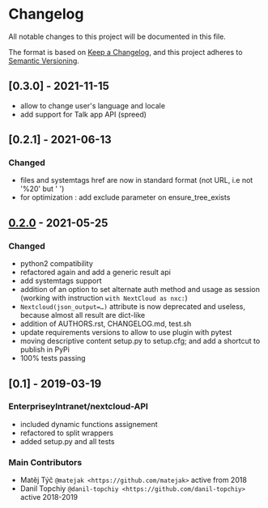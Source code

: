 # Changelog

All notable changes to this project will be documented in this file.

The format is based on [Keep a Changelog](https://keepachangelog.com/en/1.0.0/),
and this project adheres to [Semantic Versioning](https://semver.org/spec/v2.0.0.html).


## [0.3.0] - 2021-11-15

 - allow to change user's language and locale
 - add support for Talk app API (spreed)

## [0.2.1] - 2021-06-13
### Changed
 - files and systemtags href are now in standard format (not URL, i.e not '%20' but ' ')
 - for optimization : add exclude parameter on ensure_tree_exists

## [0.2.0] - 2021-05-25
### Changed
 - python2 compatibility
 - refactored again and add a generic result api
 - add systemtags support
 - addition of an option to set alternate auth method and usage as session (working with instruction `with NextCloud as nxc:`)
 - `Nextcloud(json_output=…)` attribute is now deprecated and useless, because almost all result are dict-like
 - addition of AUTHORS.rst, CHANGELOG.md, test.sh
 - update requirements versions to allow to use plugin with pytest
 - moving descriptive content setup.py to setup.cfg; and add a shortcut to publish in PyPi
 - 100% tests passing


## [0.1] - 2019-03-19
### EnterpriseyIntranet/nextcloud-API
 - included dynamic functions assignement
 - refactored to split wrappers
 - added setup.py and all tests
### Main Contributors
 - Matěj Týč `@matejak <https://github.com/matejak>` active from 2018
 - Danil Topchiy  `@danil-topchiy <https://github.com/danil-topchiy>` active 2018-2019


[0.2.0]: https://github.com/luffah/nextcloud-API/compare/6869dd15cca1553713c132d07c967c1bf25d80f5...0.2.0
